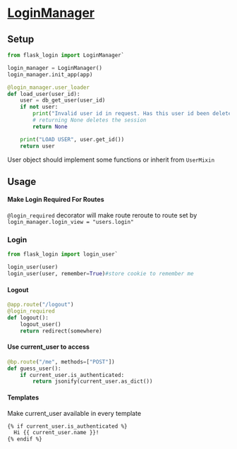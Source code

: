 # [LoginManager](https://flask-login.readthedocs.io/en/latest/)

## Setup

```python
from flask_login import LoginManager`

login_manager = LoginManager()
login_manager.init_app(app)

@login_manager.user_loader
def load_user(user_id):
    user = db_get_user(user_id)
    if not user:
        print("Invalid user id in request. Has this user id been deleted?")
        # returning None deletes the session
        return None

    print("LOAD USER", user.get_id())
    return user

```

User object should implement some functions or inherit from `UserMixin`

## Usage

#### Make Login Required For Routes

`@login_required` decorator will make route reroute to route set by `login_manager.login_view = "users.login"` 

### Login

```python
from flask_login import login_user`

login_user(user)
login_user(user, remember=True)#store cookie to remember me
```

#### Logout

```python
@app.route("/logout")
@login_required
def logout():
    logout_user()
    return redirect(somewhere)
```

#### Use current_user to access

```python
@bp.route("/me", methods=["POST"])
def guess_user():
    if current_user.is_authenticated:
        return jsonify(current_user.as_dict())
```

#### Templates

Make current_user available in every template

```html
{% if current_user.is_authenticated %}
  Hi {{ current_user.name }}!
{% endif %}
```